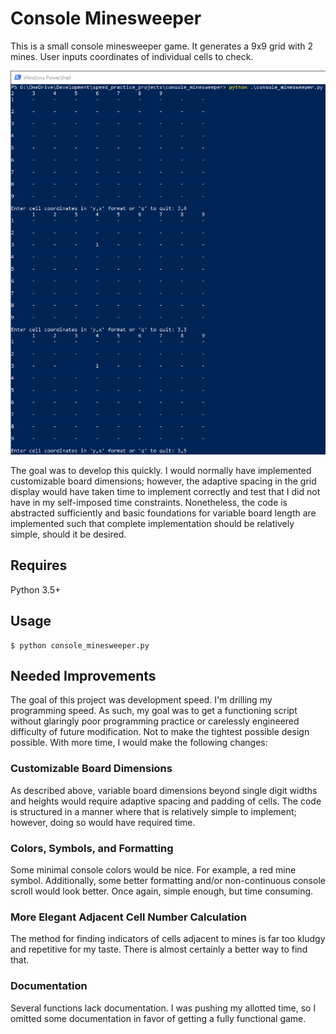 # Console Minesweeper
This is a small console minesweeper game. It generates a 9x9 grid with
2 mines. User inputs coordinates of individual cells to check.

<p align="center">
	<img src="resources/console_minesweeper_1.png">
</p>

The goal was to develop this quickly. I would normally have implemented
customizable board dimensions; however, the adaptive spacing in the grid
display would have taken time to implement correctly and test that I did
not have in my self-imposed time constraints. Nonetheless, the code is
abstracted sufficiently and basic foundations for variable board length
are implemented such that complete implementation should be relatively
simple, should it be desired.

## Requires
Python 3.5+

## Usage
```
$ python console_minesweeper.py
```

## Needed Improvements
The goal of this project was development speed. I'm drilling my
programming speed. As such, my goal was to get a functioning script
without glaringly poor programming practice or carelessly engineered
difficulty of future modification. Not to make the tightest possible
design possible. With more time, I would make the following changes:

### Customizable Board Dimensions
As described above, variable board dimensions beyond single digit widths
and heights would require adaptive spacing and padding of cells. The
code is structured in a manner where that is relatively simple to
implement; however, doing so would have required time.

### Colors, Symbols, and Formatting
Some minimal console colors would be nice. For example, a red mine symbol.
Additionally, some better formatting and/or non-continuous console scroll
would look better. Once again, simple enough, but time consuming.

### More Elegant Adjacent Cell Number Calculation
The method for finding indicators of cells adjacent to mines is far too
kludgy and repetitive for my taste. There is almost certainly a better
way to find that.

### Documentation
Several functions lack documentation. I was pushing my allotted time,
so I omitted some documentation in favor of getting a fully functional
game.